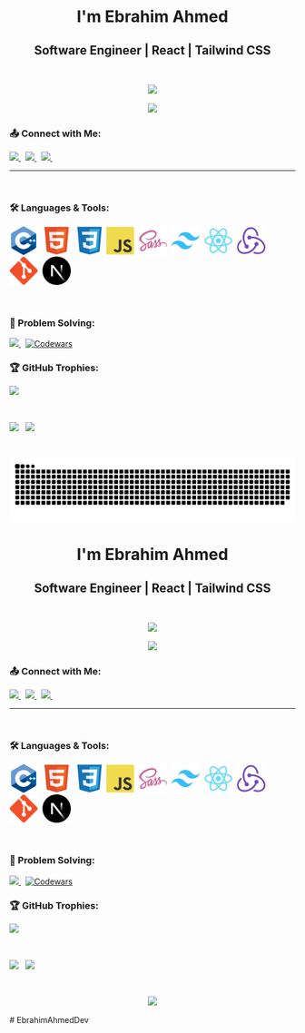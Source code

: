 <h1 align="center">I'm Ebrahim Ahmed</h1>

<h2 align="center">Software Engineer | React | Tailwind CSS</h2>
<br>

  <p align="center">
      <img src="https://readme-typing-svg.herokuapp.com/?lines=Visit%20my%20LinkedIn%20Profile;I%20Post%20Insightful%20Content;Follow%20to%20get%20New%20Updates&font=Bold%20Code&center=true&color=30D050&pause=2000">
    </a>
  </p>

<p align="center">
  <img src="https://komarev.com/ghpvc/?username=EbrahimAhmedDev&style=flat&color=4010B0" height="25"/>
</p>

<h3 align="left">📤 Connect with Me:</h3>
  <p align="left">
    <a href="https://mail.google.com/mail/?view=cm&fs=1&to=ebrahim.a77med@gmail.com" target="_blank">
      <img src="https://github.com/user-attachments/assets/1a97a051-cc24-4738-a7a2-3f53365a9e93" height="35"/>
    </a>&nbsp;
    <a href="https://www.linkedin.com/in/ebrhaim-ahmed-dev/"> 
      <img src="https://raw.githubusercontent.com/rahuldkjain/github-profile-readme-generator/master/src/images/icons/Social/linked-in-alt.svg" height="45"/>
    </a>&nbsp;
    <a href="https://wa.me/201116741279" target="_blank"> 
      <img src="https://marketplace.canva.com/Vmp9Y/MAEvzQVmp9Y/1/tl/canva-whatsapp-status-icon-MAEvzQVmp9Y.png" height="45"/>
    </a>&nbsp;
  </p>
<hr>

<br>

<h3 align="left">🛠️ Languages & Tools:</h3>
<p align="left">
  <img src="https://raw.githubusercontent.com/devicons/devicon/master/icons/cplusplus/cplusplus-original.svg" alt="C++" width="50" height="50"/>&nbsp; 
  <img src="https://raw.githubusercontent.com/devicons/devicon/master/icons/html5/html5-original.svg" alt="HTML5" width="50" height="50"/>&nbsp;
  <img src="https://raw.githubusercontent.com/devicons/devicon/master/icons/css3/css3-original.svg" alt="CSS3" width="50" height="50"/>
  <img src="https://raw.githubusercontent.com/devicons/devicon/master/icons/javascript/javascript-original.svg" alt="JavaScript" width="50" height="50"/>&nbsp;
  <img src="https://raw.githubusercontent.com/devicons/devicon/master/icons/sass/sass-original.svg" alt="SCSS" width="50" height="50"/>&nbsp;
  <img src="https://raw.githubusercontent.com/devicons/devicon/master/icons/tailwindcss/tailwindcss-original.svg" alt="Tailwind CSS" width="50" height="50"/>&nbsp;
  <img src="https://raw.githubusercontent.com/devicons/devicon/master/icons/react/react-original.svg" alt="React" width="50" height="50"/>&nbsp;
  <img src="https://raw.githubusercontent.com/devicons/devicon/master/icons/redux/redux-original.svg" alt="Redux" width="50" height="50"/>&nbsp;
  <img src="https://raw.githubusercontent.com/devicons/devicon/master/icons/git/git-original.svg" alt="Git" width="50" height="50"/>&nbsp;
  <img src="https://raw.githubusercontent.com/devicons/devicon/master/icons/nextjs/nextjs-original.svg" alt="Next.js" width="50" height="50" style="background-color: white; border-radius: 8px;"/>&nbsp;
</p>

<br>

<h3>🧠 Problem Solving:</h3>
  <p>
      <a href="https://codeforces.com/profile/Ebrahim.Ahmed"> 
      <img src="https://cdn.iconscout.com/icon/free/png-256/free-code-forces-logo-icon-download-in-svg-png-gif-file-formats--technology-social-media-vol-2-pack-logos-icons-3029920.png" height="45"/>
    </a>&nbsp;
<a href="https://www.codewars.com/users/Ebrahim26" target="_blank">
  <img src="https://cloud.githubusercontent.com/assets/2475572/4743290/2dcf20cc-5a26-11e4-89fb-62b861e5b29c.png" height="45" alt="Codewars"/>
</a>
  </p>

<h3 align="left">🏆 GitHub Trophies:</h3>
<p align="left">
  <img src="https://github-profile-trophy.vercel.app/?username=EbrahimAhmedDev&theme=onestar&row=1&column=7"/>
</p>
<br>

<p align="left">
  <img src="https://github-readme-stats.vercel.app/api/top-langs?username=EbrahimAhmedDev&layout=compact&langs_count=6&theme=highcontrast" height="120"/>
  &nbsp;
  <img src="https://streak-stats.demolab.com/?user=EbrahimAhmedDev&theme=highcontrast" height="120"/>
</p>

<br>

<p align="left">
  <img src="https://raw.githubusercontent.com/platane/snk/output/github-contribution-grid-snake-dark.svg">
</p>
<h1 align="center">I'm Ebrahim Ahmed</h1>

<h2 align="center">Software Engineer | React | Tailwind CSS</h2>
<br>

  <p align="center">
      <img src="https://readme-typing-svg.herokuapp.com/?lines=Visit%20my%20LinkedIn%20Profile;I%20Post%20Insightful%20Content;Follow%20to%20get%20New%20Updates&font=Bold%20Code&center=true&color=30D050&pause=2000">
    </a>
  </p>

<p align="center">
  <img src="https://komarev.com/ghpvc/?username=EbrahimAhmedDev&style=flat&color=4010B0" height="25"/>
</p>

<h3 align="left">📤 Connect with Me:</h3>
  <p align="left">
    <a href="https://mail.google.com/mail/?view=cm&fs=1&to=ebrahim.a77med@gmail.com" target="_blank">
      <img src="https://github.com/user-attachments/assets/1a97a051-cc24-4738-a7a2-3f53365a9e93" height="35"/>
    </a>&nbsp;
    <a href="https://www.linkedin.com/in/ebrhaim-ahmed-dev/"> 
      <img src="https://raw.githubusercontent.com/rahuldkjain/github-profile-readme-generator/master/src/images/icons/Social/linked-in-alt.svg" height="45"/>
    </a>&nbsp;
    <a href="https://wa.me/201116741279" target="_blank"> 
      <img src="https://marketplace.canva.com/Vmp9Y/MAEvzQVmp9Y/1/tl/canva-whatsapp-status-icon-MAEvzQVmp9Y.png" height="45"/>
    </a>&nbsp;
  </p>
<hr>

<br>

<h3 align="left">🛠️ Languages & Tools:</h3>
<p align="left">
  <img src="https://raw.githubusercontent.com/devicons/devicon/master/icons/cplusplus/cplusplus-original.svg" alt="C++" width="50" height="50"/>&nbsp; 
  <img src="https://raw.githubusercontent.com/devicons/devicon/master/icons/html5/html5-original.svg" alt="HTML5" width="50" height="50"/>&nbsp;
  <img src="https://raw.githubusercontent.com/devicons/devicon/master/icons/css3/css3-original.svg" alt="CSS3" width="50" height="50"/>
  <img src="https://raw.githubusercontent.com/devicons/devicon/master/icons/javascript/javascript-original.svg" alt="JavaScript" width="50" height="50"/>&nbsp;
  <img src="https://raw.githubusercontent.com/devicons/devicon/master/icons/sass/sass-original.svg" alt="SCSS" width="50" height="50"/>&nbsp;
  <img src="https://raw.githubusercontent.com/devicons/devicon/master/icons/tailwindcss/tailwindcss-original.svg" alt="Tailwind CSS" width="50" height="50"/>&nbsp;
  <img src="https://raw.githubusercontent.com/devicons/devicon/master/icons/react/react-original.svg" alt="React" width="50" height="50"/>&nbsp;
  <img src="https://raw.githubusercontent.com/devicons/devicon/master/icons/redux/redux-original.svg" alt="Redux" width="50" height="50"/>&nbsp;
  <img src="https://raw.githubusercontent.com/devicons/devicon/master/icons/git/git-original.svg" alt="Git" width="50" height="50"/>&nbsp;
  <img src="https://raw.githubusercontent.com/devicons/devicon/master/icons/nextjs/nextjs-original.svg" alt="Next.js" width="50" height="50" style="background-color: white; border-radius: 8px;"/>&nbsp;
</p>

<br>

<h3>🧠 Problem Solving:</h3>
  <p>
      <a href="https://codeforces.com/profile/Ebrahim.Ahmed"> 
      <img src="https://cdn.iconscout.com/icon/free/png-256/free-code-forces-logo-icon-download-in-svg-png-gif-file-formats--technology-social-media-vol-2-pack-logos-icons-3029920.png" height="45"/>
    </a>&nbsp;
<a href="https://www.codewars.com/users/Ebrahim26" target="_blank">
  <img src="https://cloud.githubusercontent.com/assets/2475572/4743290/2dcf20cc-5a26-11e4-89fb-62b861e5b29c.png" height="45" alt="Codewars"/>
</a>
  </p>

<h3 align="left">🏆 GitHub Trophies:</h3>
<p align="left">
  <img src="https://github-profile-trophy.vercel.app/?username=EbrahimAhmedDev&theme=onestar&row=1&column=7"/>
</p>
<br>

<p align="left">
  <img src="https://github-readme-stats.vercel.app/api/top-langs?username=EbrahimAhmedDev&layout=compact&langs_count=6&theme=highcontrast" height="120"/>
  &nbsp;
  <img src="https://streak-stats.demolab.com/?user=EbrahimAhmedDev&theme=highcontrast" height="120"/>
</p>

<br>

<p align="center">
  <img src="https://raw.githubusercontent.com/EbrahimAhmedDev/EbrahimAhmedDev/output/github-contribution-grid-snake-dark.svg" />
</p>
# EbrahimAhmedDev
